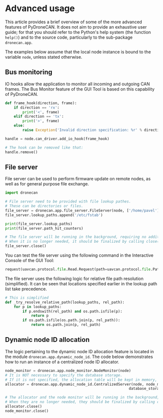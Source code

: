 ---
---

# Advanced usage

This article provides a brief overview of some of the more advanced features of PyDroneCAN.
It does not aim to provide an exhaustive user guide; for that you should refer to the
Python's help system (the function `help()`) and to the source code,
particularly to the sub-package `dronecan.app`.

The examples below assume that the local node instance is bound to the variable `node`,
unless stated otherwise.

## Bus monitoring

IO hooks allow the application to monitor all incoming and outgoing CAN frames.
The Bus Monitor feature of the GUI Tool is based on this capability of PyDroneCAN.

```python
def frame_hook(direction, frame):
    if direction == 'rx':
        print('<', frame)
    elif direction == 'tx':
        print('>', frame)
    else:
        raise Exception('Invalid direction specification: %r' % direction)

handle = node.can_driver.add_io_hook(frame_hook)

# The hook can be removed like that:
handle.remove()
```

## File server

File server can be used to perform firmware update on remote nodes,
as well as for general purpose file exchange.

```python
import dronecan

# File server need to be provided with file lookup pathes.
# These can be directories or files.
file_server = dronecan.app.file_server.FileServer(node, ['/home/pavel'])
file_server.lookup_paths.append('/etc/fstab')

print(file_server.lookup_paths)
print(file_server.path_hit_counters)

# The file server will be running in the background, requiring no additional attention
# When it is no longer needed, it should be finalized by calling close():
file_server.close()
```

You can test the file server using the following command in the Interactive Console of the GUI Tool:

```python
request(uavcan.protocol.file.Read.Request(path=uavcan.protocol.file.Path(path='/etc/fstab')), 123)
```

The file server uses the following logic for relative file path resolution (simplified).
It can be seen that locations specified earlier in the lookup path list take precedence.

```python
# This is simplified
def _try_resolve_relative_path(lookup_paths, rel_path):
    for p in lookup_paths:
        if p.endswith(rel_path) and os.path.isfile(p):
            return p
        if os.path.isfile(os.path.join(p, rel_path)):
            return os.path.join(p, rel_path)
```

## Dynamic node ID allocation

The logic pertaining to the dynamic node ID allocation feature is located in the module
`dronecan.app.dynamic_node_id`.
The code below demonstrates how to run an instance of a centralized node ID allocator.

```python
node_monitor = dronecan.app.node_monitor.NodeMonitor(node)
# It is NOT necessary to specify the database storage.
# If it is not specified, the allocation table will be kept in memory, thus it will not be persistent.
allocator = dronecan.app.dynamic_node_id.CentralizedServer(node, node_monitor,
                                                         database_storage='/home/pavel/allocation_table.db')

# The allocator and the node monitor will be running in the background, requiring no additional attention
# When they are no longer needed, they should be finalized by calling close():
allocator.close()
node_monitor.close()
```

